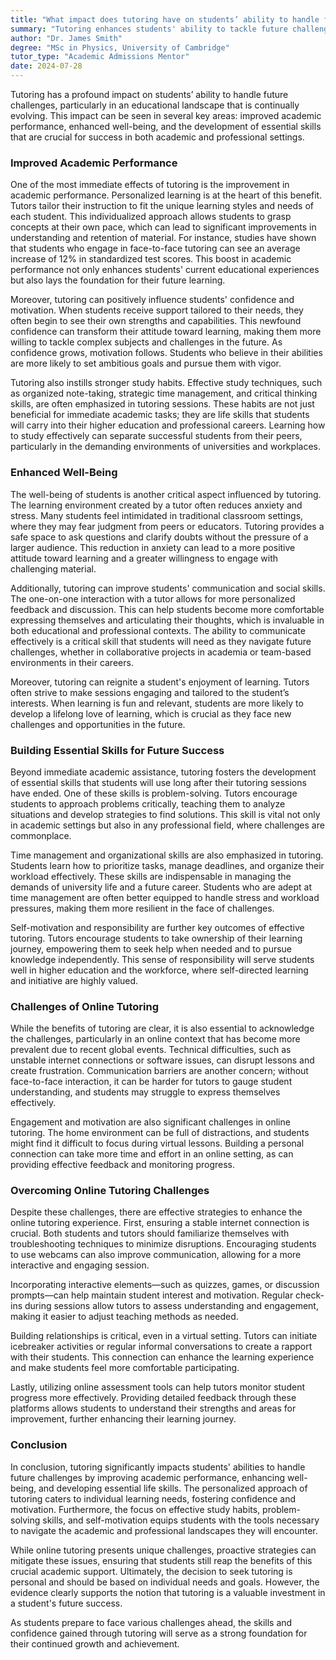 ```yaml
---
title: "What impact does tutoring have on students’ ability to handle future challenges?"
summary: "Tutoring enhances students' ability to tackle future challenges by improving academic performance, well-being, and essential skills for success."
author: "Dr. James Smith"
degree: "MSc in Physics, University of Cambridge"
tutor_type: "Academic Admissions Mentor"
date: 2024-07-28
---
```


Tutoring has a profound impact on students’ ability to handle future challenges, particularly in an educational landscape that is continually evolving. This impact can be seen in several key areas: improved academic performance, enhanced well-being, and the development of essential skills that are crucial for success in both academic and professional settings. 

### Improved Academic Performance 

One of the most immediate effects of tutoring is the improvement in academic performance. Personalized learning is at the heart of this benefit. Tutors tailor their instruction to fit the unique learning styles and needs of each student. This individualized approach allows students to grasp concepts at their own pace, which can lead to significant improvements in understanding and retention of material. For instance, studies have shown that students who engage in face-to-face tutoring can see an average increase of 12% in standardized test scores. This boost in academic performance not only enhances students' current educational experiences but also lays the foundation for their future learning.

Moreover, tutoring can positively influence students' confidence and motivation. When students receive support tailored to their needs, they often begin to see their own strengths and capabilities. This newfound confidence can transform their attitude toward learning, making them more willing to tackle complex subjects and challenges in the future. As confidence grows, motivation follows. Students who believe in their abilities are more likely to set ambitious goals and pursue them with vigor.

Tutoring also instills stronger study habits. Effective study techniques, such as organized note-taking, strategic time management, and critical thinking skills, are often emphasized in tutoring sessions. These habits are not just beneficial for immediate academic tasks; they are life skills that students will carry into their higher education and professional careers. Learning how to study effectively can separate successful students from their peers, particularly in the demanding environments of universities and workplaces.

### Enhanced Well-Being 

The well-being of students is another critical aspect influenced by tutoring. The learning environment created by a tutor often reduces anxiety and stress. Many students feel intimidated in traditional classroom settings, where they may fear judgment from peers or educators. Tutoring provides a safe space to ask questions and clarify doubts without the pressure of a larger audience. This reduction in anxiety can lead to a more positive attitude toward learning and a greater willingness to engage with challenging material.

Additionally, tutoring can improve students' communication and social skills. The one-on-one interaction with a tutor allows for more personalized feedback and discussion. This can help students become more comfortable expressing themselves and articulating their thoughts, which is invaluable in both educational and professional contexts. The ability to communicate effectively is a critical skill that students will need as they navigate future challenges, whether in collaborative projects in academia or team-based environments in their careers.

Moreover, tutoring can reignite a student's enjoyment of learning. Tutors often strive to make sessions engaging and tailored to the student’s interests. When learning is fun and relevant, students are more likely to develop a lifelong love of learning, which is crucial as they face new challenges and opportunities in the future.

### Building Essential Skills for Future Success 

Beyond immediate academic assistance, tutoring fosters the development of essential skills that students will use long after their tutoring sessions have ended. One of these skills is problem-solving. Tutors encourage students to approach problems critically, teaching them to analyze situations and develop strategies to find solutions. This skill is vital not only in academic settings but also in any professional field, where challenges are commonplace.

Time management and organizational skills are also emphasized in tutoring. Students learn how to prioritize tasks, manage deadlines, and organize their workload effectively. These skills are indispensable in managing the demands of university life and a future career. Students who are adept at time management are often better equipped to handle stress and workload pressures, making them more resilient in the face of challenges.

Self-motivation and responsibility are further key outcomes of effective tutoring. Tutors encourage students to take ownership of their learning journey, empowering them to seek help when needed and to pursue knowledge independently. This sense of responsibility will serve students well in higher education and the workforce, where self-directed learning and initiative are highly valued.

### Challenges of Online Tutoring 

While the benefits of tutoring are clear, it is also essential to acknowledge the challenges, particularly in an online context that has become more prevalent due to recent global events. Technical difficulties, such as unstable internet connections or software issues, can disrupt lessons and create frustration. Communication barriers are another concern; without face-to-face interaction, it can be harder for tutors to gauge student understanding, and students may struggle to express themselves effectively.

Engagement and motivation are also significant challenges in online tutoring. The home environment can be full of distractions, and students might find it difficult to focus during virtual lessons. Building a personal connection can take more time and effort in an online setting, as can providing effective feedback and monitoring progress.

### Overcoming Online Tutoring Challenges 

Despite these challenges, there are effective strategies to enhance the online tutoring experience. First, ensuring a stable internet connection is crucial. Both students and tutors should familiarize themselves with troubleshooting techniques to minimize disruptions. Encouraging students to use webcams can also improve communication, allowing for a more interactive and engaging session.

Incorporating interactive elements—such as quizzes, games, or discussion prompts—can help maintain student interest and motivation. Regular check-ins during sessions allow tutors to assess understanding and engagement, making it easier to adjust teaching methods as needed.

Building relationships is critical, even in a virtual setting. Tutors can initiate icebreaker activities or regular informal conversations to create a rapport with their students. This connection can enhance the learning experience and make students feel more comfortable participating.

Lastly, utilizing online assessment tools can help tutors monitor student progress more effectively. Providing detailed feedback through these platforms allows students to understand their strengths and areas for improvement, further enhancing their learning journey.

### Conclusion 

In conclusion, tutoring significantly impacts students' abilities to handle future challenges by improving academic performance, enhancing well-being, and developing essential life skills. The personalized approach of tutoring caters to individual learning needs, fostering confidence and motivation. Furthermore, the focus on effective study habits, problem-solving skills, and self-motivation equips students with the tools necessary to navigate the academic and professional landscapes they will encounter.

While online tutoring presents unique challenges, proactive strategies can mitigate these issues, ensuring that students still reap the benefits of this crucial academic support. Ultimately, the decision to seek tutoring is personal and should be based on individual needs and goals. However, the evidence clearly supports the notion that tutoring is a valuable investment in a student's future success. 

As students prepare to face various challenges ahead, the skills and confidence gained through tutoring will serve as a strong foundation for their continued growth and achievement.
    